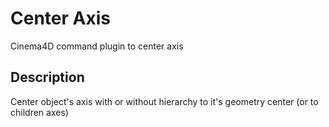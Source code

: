 # Center Axis
Cinema4D command plugin to center axis

## Description
Center object's axis with or without hierarchy to it's geometry center (or to children axes)

